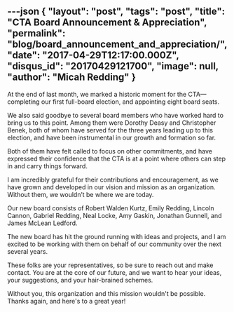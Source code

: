 ---json
{
	"layout": "post",
	"tags": "post",
    "title": "CTA Board Announcement & Appreciation",
    "permalink": "blog/board_announcement_and_appreciation/",
    "date": "2017-04-29T12:17:00.000Z",
    "disqus_id": "20170429121700",
    "image":  null,
    "author": "Micah Redding"
}
---

At the end of last month, we marked a historic moment for the CTA—completing our first full-board election, and appointing eight board seats.

We also said goodbye to several board members who have worked hard to bring us to this point. Among them were Dorothy Deasy and Christopher Benek, both of whom have served for the three years leading up to this election, and have been instrumental in our growth and formation so far.

Both of them have felt called to focus on other commitments, and have expressed their confidence that the CTA is at a point where others can step in and carry things forward.

I am incredibly grateful for their contributions and encouragement, as we have grown and developed in our vision and mission as an organization. Without them, we wouldn’t be where we are today.

Our new board consists of Robert Walden Kurtz, Emily Redding, Lincoln Cannon, Gabriel Redding, Neal Locke, Amy Gaskin, Jonathan Gunnell, and
James McLean Ledford.

The new board has hit the ground running with ideas and projects, and I am excited to be working with them on behalf of our community over the next several years.

These folks are your representatives, so be sure to reach out and make contact. You are at the core of our future, and we want to hear your ideas, your suggestions, and your hair-brained schemes.

Without you, this organization and this mission wouldn't be possible. Thanks again, and here's to a great year!
    
